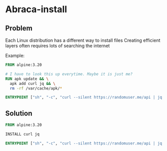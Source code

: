 # Abraca-install

## Problem

Each Linux distribution has a different way to install files
Creating efficient layers often requires lots of searching the internet

Example:

```dockerfile
FROM alpine:3.20

# I have to look this up everytime. Maybe it is just me?
RUN apk update && \
  apk add curl jq && \
  rm -rf /var/cache/apk/*

ENTRYPOINT ["sh", "-c", "curl --silent https://randomuser.me/api | jq '.results[0]'"]
```

## Solution

```dockerfile
FROM alpine:3.20

INSTALL curl jq

ENTRYPOINT ["sh", "-c", "curl --silent https://randomuser.me/api | jq '.results[0]'"]
```
